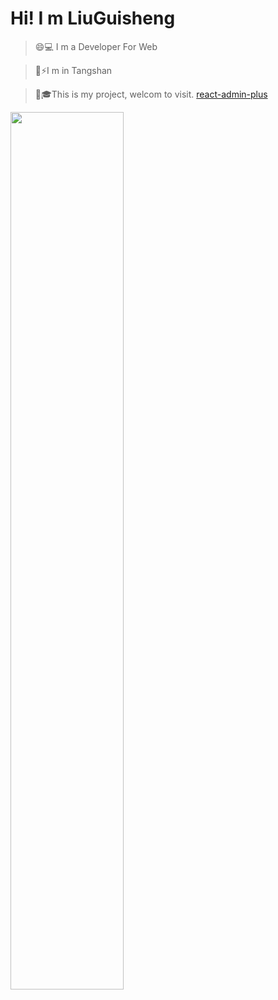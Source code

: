 # Hi! I m LiuGuisheng

> 😄💻  I m a Developer For Web

> 👋⚡I m in Tangshan

> 🤔🎓This is my project, welcom to visit. [react-admin-plus](https://github.com/qisi007/react-admin-plus)


<img width="60%" src="https://github-readme-stats.vercel.app/api?username=qisi007&show_icons=true&theme=tokyonight" />

